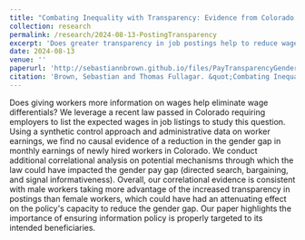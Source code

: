 ```yaml
---
title: "Combating Inequality with Transparency: Evidence from Colorado (with Thomas Fullagar)"
collection: research
permalink: /research/2024-08-13-PostingTransparency
excerpt: 'Does greater transparency in job postings help to reduce wage differentials? We use a synthetic control approach to study the effect of a recent state-level law in Colorado requiring requiring employers to list expected salary information in job listings and do not find that it had its intended effect of reducing the gender pay gap.'
date: 2024-08-13
venue: ''
paperurl: 'http://sebastiannbrown.github.io/files/PayTransparencyGenderGap.pdf'
citation: 'Brown, Sebastian and Thomas Fullagar. &quot;Combating Inequality with Transparency: Evidence from Colorado.&quot; Working Paper, 2024.'
---
```


Does giving workers more information on wages help eliminate wage differentials?
We leverage a recent law passed in Colorado requiring employers to list the expected wages in job listings to study this question.
Using a synthetic control approach and administrative data on worker earnings, we find no causal evidence of a reduction in the gender gap in monthly earnings of newly hired workers in Colorado.
We conduct additional correlational analysis on potential mechanisms through which the law could have impacted the gender pay gap
(directed search, bargaining, and signal informativeness). Overall, our correlational evidence is consistent with male workers taking more
advantage of the increased transparency in postings than female workers, which could have had an attenuating effect on the policy's capacity
to reduce the gender gap. Our paper highlights the importance of ensuring information policy is properly targeted to its intended beneficiaries.

<!---Recommended citation: Your Name, You. (2009). "Paper Title Number 1." <i>Journal 1</i>. 1(1).--->